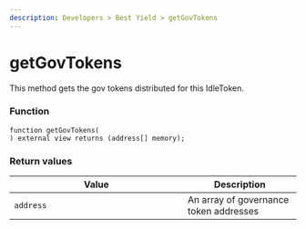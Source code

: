 ```yaml
---
description: Developers > Best Yield > getGovTokens
---
```


# getGovTokens

This method gets the gov tokens distributed for this IdleToken.

### Function

```solidity
function getGovTokens(
) external view returns (address[] memory);
```

### Return values

<table><thead><tr><th width="289">Value</th><th>Description</th></tr></thead><tbody><tr><td><code>address</code></td><td>An array of governance token addresses</td></tr></tbody></table>

